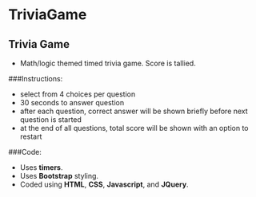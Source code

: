 # TriviaGame

## Trivia Game
* Math/logic themed timed trivia game.  Score is tallied.

###Instructions:
* select from 4 choices per question
* 30 seconds to answer question
* after each question, correct answer will be shown briefly before next question is started
* at the end of all questions, total score will be shown with an option to restart

###Code:
* Uses **timers**.
* Uses **Bootstrap** styling.
* Coded using **HTML**, **CSS**, **Javascript**, and **JQuery**.


